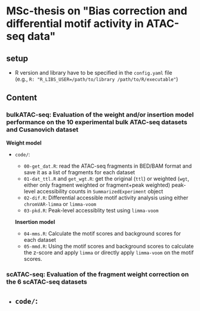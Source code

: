 # MSc-thesis on "Bias correction and differential motif activity in ATAC-seq data"

## setup
- R version and library have to be specified in the `config.yaml` file  
  (e.g., `R: "R_LIBS_USER=/path/to/library /path/to/R/executable"`)

## Content 
### bulkATAC-seq: Evaluation of the weight and/or insertion model performance on the 10 experimental bulk ATAC-seq datasets and Cusanovich dataset
**Weight model**
- `code/`:
  - `00-get_dat.R`: read the ATAC-seq fragments in BED/BAM format and save it as a list of fragments for each dataset
  - `01-dat_ttl.R` and `get_wgt.R`: get the original (`ttl`) or weighted (`wgt`, either only fragment weighted or fragment+peak weighted) peak-level accessibility counts in `SummarizedExperiment` object
  - `02-dif.R`: Differential accessible motif activity analysis using either `chromVAR-limma` or `limma-voom` 
  - `03-pkd.R`: Peak-level accessiblity test using `limma-voom`
  
  **Insertion model**
  - `04-mms.R`: Calculate the motif scores and background scores for each dataset
  - `05-mmd.R`: Using the motif scores and background scores to calculate the z-score and apply `limma` or directly apply `limma-voom` on the motif scores.

### scATAC-seq: Evaluation of the fragment weight correction on the 6 scATAC-seq datasets
- `code/`:
  - 

